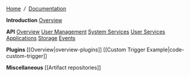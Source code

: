 [Home](Home) &nbsp;*/*&nbsp; [Documentation](Documentation)

**Introduction**
[Overview](overview)

**API**
  [Overview](overview-api)
  [User Management](overview-users)
  [System Services](overview-system)
  [User Services](overview-services)
  [Applications](overview-apps)
  [Storage](overview-storage)
  [Events](API-Events-overview)

**Plugins**
  [[Overview|overview-plugins]]
  [[Custom Trigger Example|code-custom-trigger]]

**Miscellaneous**
  [[Artifact repositories]]
